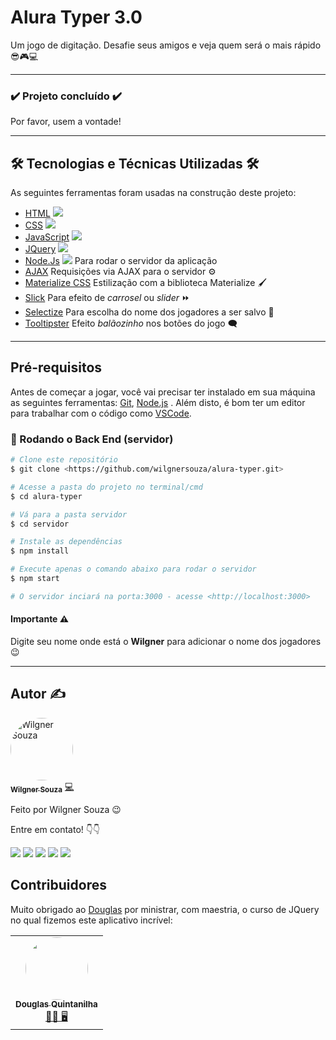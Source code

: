 # Alura Typer 3.0
Um jogo de digitação. Desafie seus amigos e veja quem será o mais rápido 😎🎮💻

---

### :heavy_check_mark: Projeto concluído :heavy_check_mark:

<p> Por favor, usem a vontade! <p>

---

## 🛠 Tecnologias e Técnicas Utilizadas 🛠

As seguintes ferramentas foram usadas na construção deste projeto:

- [HTML](https://developer.mozilla.org/pt-BR/docs/Web/HTML) ![](https://img.shields.io/badge/--FAFAFF.svg?style=flat&logoColor=E34F26&logo=html5)
- [CSS](https://www.w3schools.com/cssref/) ![](https://img.shields.io/badge/--FAFAFF.svg?style=flat&logoColor=1572b6&logo=css3)
- [JavaScript](https://developer.mozilla.org/pt-BR/docs/Web/JavaScript) ![](https://img.shields.io/badge/--0D0D0D.svg?style=flat&logoColor=F7DF1E&logo=javascript)
- [JQuery](https://jquery.com/) ![](https://img.shields.io/badge/--FAFAFF.svg?style=flat&logoColor=1572b6&logo=jquery)
- [Node.Js](https://nodejs.org/en/) ![](https://img.shields.io/badge/--FAFAFF.svg?style=flat&logoColor=0aad47&logo=node.js)  Para rodar o servidor da aplicação
- [AJAX](https://api.jquery.com/category/ajax/)  Requisições via AJAX para o servidor  ⚙️
- [Materialize CSS](https://materializecss.com/) Estilização com a biblioteca Materialize  🖌️ 
- [Slick](http://kenwheeler.github.io/slick/)  Para efeito de <i>carrosel</i> ou <i>slider</i> ⏩
- [Selectize](https://selectize.dev/)  Para escolha do nome dos jogadores a ser salvo  📜
- [Tooltipster](https://www.heteroclito.fr/modules/tooltipster/)  Efeito <i>balãozinho</i> nos botões do jogo 🗨️

---

## Pré-requisitos

Antes de começar a jogar, você vai precisar ter instalado em sua máquina as seguintes ferramentas:
[Git](https://git-scm.com), [Node.js](https://nodejs.org/en/) . 
Além disto, é bom ter um editor para trabalhar com o código como [VSCode](https://code.visualstudio.com/).

### 🎲 Rodando o Back End (servidor)

```bash
# Clone este repositório
$ git clone <https://github.com/wilgnersouza/alura-typer.git>

# Acesse a pasta do projeto no terminal/cmd
$ cd alura-typer

# Vá para a pasta servidor
$ cd servidor

# Instale as dependências
$ npm install

# Execute apenas o comando abaixo para rodar o servidor
$ npm start

# O servidor inciará na porta:3000 - acesse <http://localhost:3000>
```
#### Importante ⚠️
Digite seu nome onde está o <b>Wilgner</b> para adicionar o nome dos jogadores 😉

---

## Autor ✍

<a href="https://www.linkedin.com/in/wilgner-souza-stw97/">
 <img style="border-radius: 50%;" src="https://avatars.githubusercontent.com/wilgnersouza" width="100px;" alt="Wilgner Souza"/>
 <br />
 <sub><b>Wilgner Souza</b></sub></a> <a href="https://www.linkedin.com/in/wilgner-souza-stw97/" title="Linkedin Wilgner">💻</a>

Feito por Wilgner Souza 😉 </br>

Entre em contato! 👇👇 </br>

<div>
  <a href="https://www.facebook.com/wilgner.souza.stw" target="_blank"><img src="https://img.shields.io/badge/Facebook-1877F2?style=for-the-badge&logo=facebook&logoColor=white" target="_blank"></a>
  <a href="https://www.instagram.com/showtimewill97/" target="_blank"><img src="https://img.shields.io/badge/-Instagram-b80750?style=for-the-badge&logo=instagram&logoColor=white" target="_blank"></a>
  <a href = "mailto:wilgner.showtime@gmail.com"><img src="https://img.shields.io/badge/-Gmail-e83f25?style=for-the-badge&logo=gmail&logoColor=white" target="_blank"></a>
  <a href="https://www.linkedin.com/in/wilgner-souza-stw97/" target="_blank"><img src="https://img.shields.io/badge/-LinkedIn-0a66c2?style=for-the-badge&logo=linkedin&logoColor=white" target="_blank"></a> 
    <a href="https://api.whatsapp.com/send?phone=5592992806495" target="_blank"><img src="https://img.shields.io/badge/WhatsApp-0aad47?style=for-the-badge&logo=whatsapp&logoColor=white" target="_blank"></a> 
</div>

## Contribuidores

Muito obrigado ao [Douglas](https://github.com/douglasquintanilha) por ministrar, com maestria, o curso de JQuery no qual fizemos este aplicativo incrível:
<table>
  <tr>
    <td align="center"><a href="https://cursos.alura.com.br/user/douglasquintanilha"><img style="border-radius: 50%;" src="https://avatars.githubusercontent.com/douglasquintanilha" width="100px;" alt=""/><br /><sub><b>Douglas Quintanilha</b></sub></a><br/><a href="https://github.com/douglasquintanilha" title="Alura">👨‍🚀 🖥️</a></td>
  </tr>
</table>
